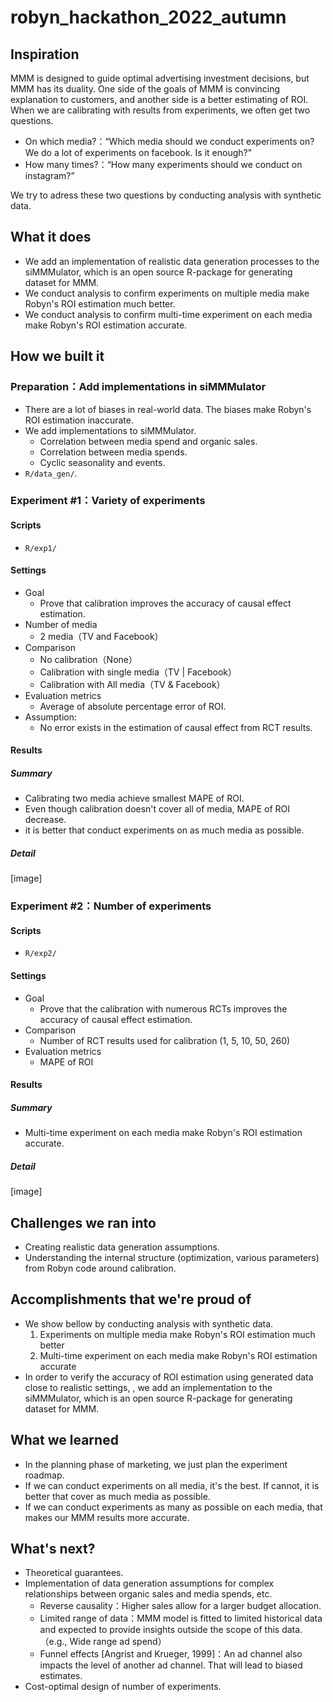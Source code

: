 # robyn_hackathon_2022_autumn

## Inspiration

MMM is designed to guide optimal advertising investment decisions, but MMM has its duality. One side of the goals of MMM is convincing explanation to customers, and another side is a better estimating of ROI. When we are calibrating with results from experiments, we often get two questions.

- On which media?：“Which media should we conduct experiments on? We do a lot of experiments on facebook. Is it enough?"
- How many times?：“How many experiments should we conduct on instagram?”

We try to adress these two questions by conducting analysis with synthetic data.

## What it does

- We add an implementation of realistic data generation processes to the siMMMulator, which is an open source R-package for generating dataset for MMM.
- We conduct analysis to confirm experiments on multiple media make Robyn's ROI estimation much better.
- We conduct analysis to confirm multi-time experiment on each media make Robyn's ROI estimation accurate.

## How we built it

### Preparation：Add implementations in siMMMulator
- There are a lot of biases in real-world data. The biases make Robyn's ROI estimation inaccurate.
- We add implementations to siMMMulator.
    - Correlation between media spend and organic sales.
    - Correlation between media spends.
    - Cyclic seasonality and events.
- `R/data_gen/`.

### Experiment #1：Variety of experiments
#### Scripts
- `R/exp1/`

#### Settings
- Goal
    - Prove that calibration improves the accuracy of causal effect estimation.
- Number of media
    - 2 media（TV and Facebook）
- Comparison
    - No calibration（None）
    - Calibration with single media（TV | Facebook）
    - Calibration with All media（TV & Facebook）
- Evaluation metrics
    - Average of absolute percentage error of ROI.
- Assumption:
    - No error exists in the estimation of causal effect from RCT results.

#### Results
##### Summary
- Calibrating two media achieve smallest MAPE of ROI.
- Even though calibration doesn't cover all of media, MAPE of ROI decrease.
- it is better that conduct experiments on as much media as possible.

##### Detail
[image]

### Experiment #2：Number of experiments
#### Scripts
- `R/exp2/`

#### Settings
- Goal
    - Prove that the calibration with numerous RCTs improves the accuracy of causal effect estimation.
- Comparison
    - Number of RCT results used for calibration (1, 5, 10, 50, 260)
- Evaluation metrics
    - MAPE of ROI

#### Results
##### Summary
- Multi-time experiment on each media make Robyn's ROI estimation accurate.


##### Detail
[image]

## Challenges we ran into

- Creating realistic data generation assumptions.
- Understanding the internal structure (optimization, various parameters) from Robyn code around calibration.

## Accomplishments that we're proud of

- We show bellow by conducting analysis with synthetic data.
  1. Experiments on multiple media make Robyn's ROI estimation much better
  2. Multi-time experiment on each media make Robyn's ROI estimation accurate
- In order to verify the accuracy of ROI estimation using generated data close to realistic settings, , we add an implementation to the siMMMulator, which is an open source R-package for generating dataset for MMM.

## What we learned

- In the planning phase of marketing, we just plan the experiment roadmap.
- If we can conduct experiments on all media, it's the best. If cannot, it is better that cover as much media as possible.
- If we can conduct experiments as many as possible on each media, that makes our MMM results more accurate.

## What's next?

- Theoretical guarantees.
- Implementation of data generation assumptions for complex relationships between organic sales and media spends, etc.
    - Reverse causality：Higher sales allow for a larger budget allocation.
    - Limited range of data：MMM model is fitted to limited historical data and expected to provide insights outside the scope of this data. （e.g., Wide range ad spend）
    - Funnel effects [Angrist and Krueger, 1999]：An ad channel also impacts the level of another ad channel. That will lead to biased estimates.
- Cost-optimal design of number of experiments.

